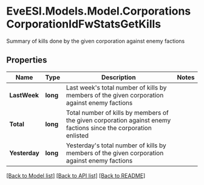 # EveESI.Models.Model.CorporationsCorporationIdFwStatsGetKills
Summary of kills done by the given corporation against enemy factions

## Properties

Name | Type | Description | Notes
------------ | ------------- | ------------- | -------------
**LastWeek** | **long** | Last week&#39;s total number of kills by members of the given corporation against enemy factions | 
**Total** | **long** | Total number of kills by members of the given corporation against enemy factions since the corporation enlisted | 
**Yesterday** | **long** | Yesterday&#39;s total number of kills by members of the given corporation against enemy factions | 

[[Back to Model list]](../README.md#documentation-for-models) [[Back to API list]](../README.md#documentation-for-api-endpoints) [[Back to README]](../README.md)


